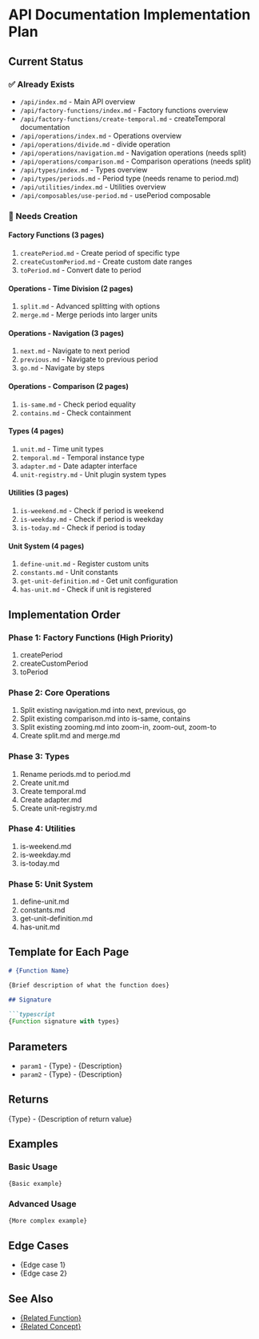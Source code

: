 # API Documentation Implementation Plan

## Current Status

### ✅ Already Exists
- `/api/index.md` - Main API overview
- `/api/factory-functions/index.md` - Factory functions overview
- `/api/factory-functions/create-temporal.md` - createTemporal documentation
- `/api/operations/index.md` - Operations overview
- `/api/operations/divide.md` - divide operation
- `/api/operations/navigation.md` - Navigation operations (needs split)
- `/api/operations/comparison.md` - Comparison operations (needs split)
- `/api/types/index.md` - Types overview
- `/api/types/periods.md` - Period type (needs rename to period.md)
- `/api/utilities/index.md` - Utilities overview
- `/api/composables/use-period.md` - usePeriod composable

### 🚧 Needs Creation

#### Factory Functions (3 pages)
1. `createPeriod.md` - Create period of specific type
2. `createCustomPeriod.md` - Create custom date ranges
3. `toPeriod.md` - Convert date to period

#### Operations - Time Division (2 pages)
1. `split.md` - Advanced splitting with options
2. `merge.md` - Merge periods into larger units

#### Operations - Navigation (3 pages)
1. `next.md` - Navigate to next period
2. `previous.md` - Navigate to previous period
3. `go.md` - Navigate by steps

#### Operations - Comparison (2 pages)
1. `is-same.md` - Check period equality
2. `contains.md` - Check containment


#### Types (4 pages)
1. `unit.md` - Time unit types
2. `temporal.md` - Temporal instance type
3. `adapter.md` - Date adapter interface
4. `unit-registry.md` - Unit plugin system types

#### Utilities (3 pages)
1. `is-weekend.md` - Check if period is weekend
2. `is-weekday.md` - Check if period is weekday
3. `is-today.md` - Check if period is today

#### Unit System (4 pages)
1. `define-unit.md` - Register custom units
2. `constants.md` - Unit constants
3. `get-unit-definition.md` - Get unit configuration
4. `has-unit.md` - Check if unit is registered

## Implementation Order

### Phase 1: Factory Functions (High Priority)
1. createPeriod
2. createCustomPeriod
3. toPeriod

### Phase 2: Core Operations
1. Split existing navigation.md into next, previous, go
2. Split existing comparison.md into is-same, contains
3. Split existing zooming.md into zoom-in, zoom-out, zoom-to
4. Create split.md and merge.md

### Phase 3: Types
1. Rename periods.md to period.md
2. Create unit.md
3. Create temporal.md
4. Create adapter.md
5. Create unit-registry.md

### Phase 4: Utilities
1. is-weekend.md
2. is-weekday.md
3. is-today.md

### Phase 5: Unit System
1. define-unit.md
2. constants.md
3. get-unit-definition.md
4. has-unit.md

## Template for Each Page

```markdown
# {Function Name}

{Brief description of what the function does}

## Signature

```typescript
{Function signature with types}
```

## Parameters

- `param1` - {Type} - {Description}
- `param2` - {Type} - {Description}

## Returns

{Type} - {Description of return value}

## Examples

### Basic Usage

```typescript
{Basic example}
```

### Advanced Usage

```typescript
{More complex example}
```

## Edge Cases

- {Edge case 1}
- {Edge case 2}

## See Also

- [{Related Function}]({link})
- [{Related Concept}]({link})
```